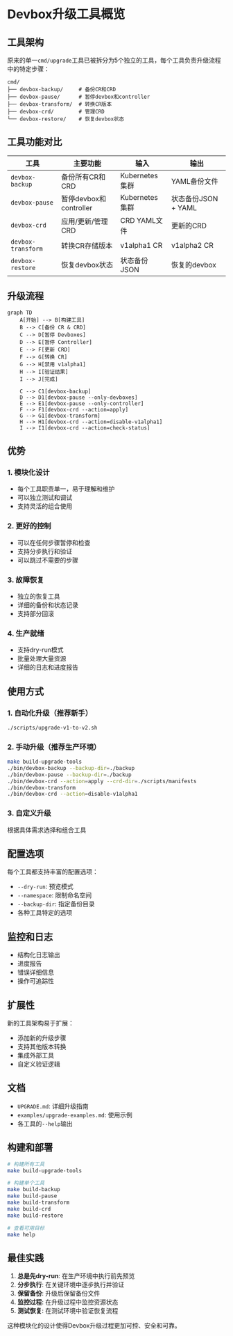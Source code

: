 # Devbox升级工具概览

## 工具架构

原来的单一`cmd/upgrade`工具已被拆分为5个独立的工具，每个工具负责升级流程中的特定步骤：

```
cmd/
├── devbox-backup/     # 备份CR和CRD
├── devbox-pause/      # 暂停devbox和controller
├── devbox-transform/  # 转换CR版本
├── devbox-crd/        # 管理CRD
└── devbox-restore/    # 恢复devbox状态
```

## 工具功能对比

| 工具 | 主要功能 | 输入 | 输出 |
|------|----------|------|------|
| `devbox-backup` | 备份所有CR和CRD | Kubernetes集群 | YAML备份文件 |
| `devbox-pause` | 暂停devbox和controller | Kubernetes集群 | 状态备份JSON + YAML |
| `devbox-crd` | 应用/更新/管理CRD | CRD YAML文件 | 更新的CRD |
| `devbox-transform` | 转换CR存储版本 | v1alpha1 CR | v1alpha2 CR |
| `devbox-restore` | 恢复devbox状态 | 状态备份JSON | 恢复的devbox |

## 升级流程

```mermaid
graph TD
    A[开始] --> B[构建工具]
    B --> C[备份 CR & CRD]
    C --> D[暂停 Devboxes]
    D --> E[暂停 Controller]
    E --> F[更新 CRD]
    F --> G[转换 CR]
    G --> H[禁用 v1alpha1]
    H --> I[验证结果]
    I --> J[完成]

    C --> C1[devbox-backup]
    D --> D1[devbox-pause --only-devboxes]
    E --> E1[devbox-pause --only-controller]
    F --> F1[devbox-crd --action=apply]
    G --> G1[devbox-transform]
    H --> H1[devbox-crd --action=disable-v1alpha1]
    I --> I1[devbox-crd --action=check-status]
```

## 优势

### 1. 模块化设计
- 每个工具职责单一，易于理解和维护
- 可以独立测试和调试
- 支持灵活的组合使用

### 2. 更好的控制
- 可以在任何步骤暂停和检查
- 支持分步执行和验证
- 可以跳过不需要的步骤

### 3. 故障恢复
- 独立的恢复工具
- 详细的备份和状态记录
- 支持部分回滚

### 4. 生产就绪
- 支持dry-run模式
- 批量处理大量资源
- 详细的日志和进度报告

## 使用方式

### 1. 自动化升级（推荐新手）
```bash
./scripts/upgrade-v1-to-v2.sh
```

### 2. 手动升级（推荐生产环境）
```bash
make build-upgrade-tools
./bin/devbox-backup --backup-dir=./backup
./bin/devbox-pause --backup-dir=./backup
./bin/devbox-crd --action=apply --crd-dir=./scripts/manifests
./bin/devbox-transform
./bin/devbox-crd --action=disable-v1alpha1
```

### 3. 自定义升级
根据具体需求选择和组合工具

## 配置选项

每个工具都支持丰富的配置选项：

- `--dry-run`: 预览模式
- `--namespace`: 限制命名空间
- `--backup-dir`: 指定备份目录
- 各种工具特定的选项

## 监控和日志

- 结构化日志输出
- 进度报告
- 错误详细信息
- 操作可追踪性

## 扩展性

新的工具架构易于扩展：

- 添加新的升级步骤
- 支持其他版本转换
- 集成外部工具
- 自定义验证逻辑

## 文档

- `UPGRADE.md`: 详细升级指南
- `examples/upgrade-examples.md`: 使用示例
- 各工具的`--help`输出

## 构建和部署

```bash
# 构建所有工具
make build-upgrade-tools

# 构建单个工具
make build-backup
make build-pause
make build-transform
make build-crd
make build-restore

# 查看可用目标
make help
```

## 最佳实践

1. **总是先dry-run**: 在生产环境中执行前先预览
2. **分步执行**: 在关键环境中逐步执行并验证
3. **保留备份**: 升级后保留备份文件
4. **监控过程**: 在升级过程中监控资源状态
5. **测试恢复**: 在测试环境中验证恢复流程

这种模块化的设计使得Devbox升级过程更加可控、安全和可靠。
